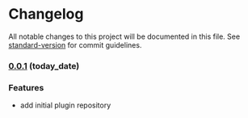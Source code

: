 # Changelog

All notable changes to this project will be documented in this file. See [standard-version](https://github.com/conventional-changelog/standard-version) for commit guidelines.

### [0.0.1]() (__today_date__)


### Features

* add initial plugin repository
